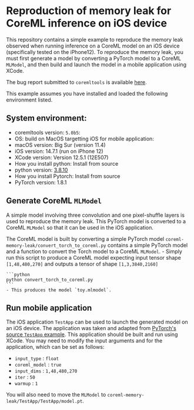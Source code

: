 # Reproduction of memory leak for CoreML inference on iOS device

This repository contains a simple example to reproduce the memory leak observed when running inference on a CoreML model on an iOS device (specifically tested on the iPhone12). To reproduce the memory leak, you must first generate a model by converting a PyTorch model to a CoreML `MLModel`, and then build and launch the model in a mobile application using XCode.

The bug report submitted to `coremltools` is available [here](https://github.com/apple/coremltools/issues/1312).

This example assumes you have installed and loaded the following environment listed.

## System environment:
 - coremltools version:  `5.0b5`:
 - OS: build on MacOS targetting iOS for mobile application:
 - macOS version: Big Sur (version 11.4)
 - iOS version: 14.7.1 (run on iPhone 12)
 - XCode version: Version 12.5.1 (12E507)
 - How you install python: Install from source
 - python version: [3.8.10](https://www.python.org/ftp/python/3.8.10/)
 - How you install Pytorch: Install from source
 - PyTorch version: 1.8.1

## Generate CoreML `MLModel`

A simple model involving three convolution and one pixel-shuffle layers is used to reproduce the memory leak. This PyTorch model is converted to a CoreML `MLModel` so that it can be used in the iOS application.

The CoreML model is built by converting a simple PyTorch model 
`coreml-memory-leak/convert_torch_to_coreml.py` contains a simple PyTorch model and a function to convert the Torch model to a CoreML `MLModel`.
	- Simply run this script to produce a CoreML model expecting input tensor shape `[1,48,480,270]` and outputs a tensor of shape `[1,3,3840,2160]`

	```python
	python convert_torch_to_coreml.py
	```
	- This produces the model `toy.mlmodel`.

## Run mobile application

The iOS application `TestApp` can be used to launch the generated model on an iOS device. The application was taken and adapted from [PyTorch's source `TestApp` example](https://github.com/pytorch/pytorch/tree/master/ios). This application should be built and run using XCode. You may need to modify the input arguments and for the application, which can be set as follows:

- `input_type` : `float`
- `coreml_model` : `true`
- `input_dims` : `1,48,480,270`
- `iter` : `50`
- `warmup` : `1`

You will also need to move the `MLModel` to `coreml-memory-leak/TestApp/TestApp/model.pt`. 